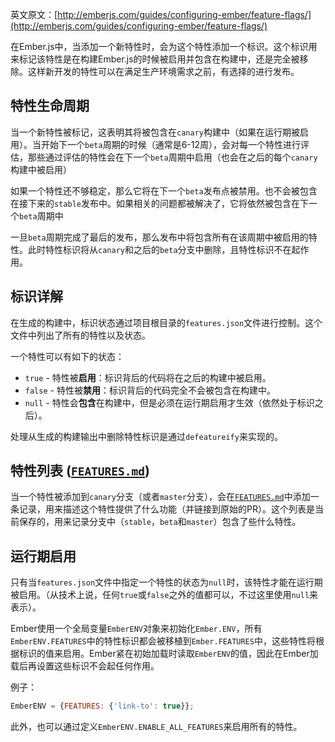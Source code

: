 英文原文：[http://emberjs.com/guides/configuring-ember/feature-flags/](http://emberjs.com/guides/configuring-ember/feature-flags/)

在Ember.js中，当添加一个新特性时，会为这个特性添加一个标识。这个标识用来标记该特性是在构建Ember.js的时候被启用并包含在构建中，还是完全被移除。这样新开发的特性可以在满足生产环境需求之前，有选择的进行发布。

## 特性生命周期

当一个新特性被标记，这表明其将被包含在`canary`构建中（如果在运行期被启用）。当开始下一个`beta`周期的时候（通常是6-12周），会对每一个特性进行评估，那些通过评估的特性会在下一个`beta`周期中启用（也会在之后的每个`canary`构建中被启用）

如果一个特性还不够稳定，那么它将在下一个`beta`发布点被禁用。也不会被包含在接下来的`stable`发布中。如果相关的问题都被解决了，它将依然被包含在下一个`beta`周期中

一旦`beta`周期完成了最后的发布，那么发布中将包含所有在该周期中被启用的特性。此时特性标识将从`canary`和之后的`beta`分支中删除，且特性标识不在起作用。

## 标识详解

在生成的构建中，标识状态通过项目根目录的`features.json`文件进行控制。这个文件中列出了所有的特性以及状态。

一个特性可以有如下的状态：

* `true` - 特性被**启用**：标识背后的代码将在之后的构建中被启用。
* `false` - 特性被**禁用**：标识背后的代码完全不会被包含在构建中。
* `null` - 特性会**包含**在构建中，但是必须在运行期启用才生效（依然处于标识之后）。

处理从生成的构建输出中删除特性标识是通过`defeatureify`来实现的。

## 特性列表 ([`FEATURES.md`](https://github.com/emberjs/ember.js/blob/master/FEATURES.md))

当一个特性被添加到`canary`分支（或者`master`分支），会在[`FEATURES.md`](https://github.com/emberjs/ember.js/blob/master/FEATURES.md)中添加一条记录，用来描述这个特性提供了什么功能（并链接到原始的PR）。这个列表是当前保存的，用来记录分支中（`stable`，`beta`和`master`）包含了些什么特性。

## 运行期启用

只有当`features.json`文件中指定一个特性的状态为`null`时，该特性才能在运行期被启用。（从技术上说，任何`true`或`false`之外的值都可以，不过这里使用`null`来表示）。

Ember使用一个全局变量`EmberENV`对象来初始化`Ember.ENV`，所有`EmberENV.FEATURES`中的特性标识都会被移植到`Ember.FEATURES`中，这些特性将根据标识的值来启用。Ember紧在初始加载时读取`EmberENV`的值，因此在Ember加载后再设置这些标识不会起任何作用。

例子：

```javascript
EmberENV = {FEATURES: {'link-to': true}};
```

此外，也可以通过定义`EmberENV.ENABLE_ALL_FEATURES`来启用所有的特性。

